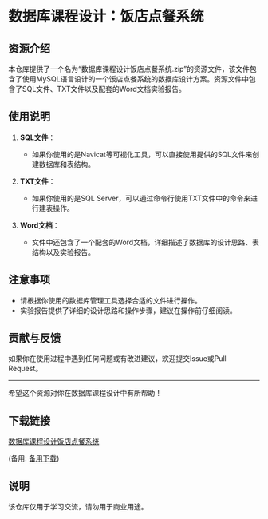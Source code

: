 # 数据库课程设计：饭店点餐系统

## 资源介绍

本仓库提供了一个名为“数据库课程设计饭店点餐系统.zip”的资源文件，该文件包含了使用MySQL语言设计的一个饭店点餐系统的数据库设计方案。资源文件中包含了SQL文件、TXT文件以及配套的Word文档实验报告。

## 使用说明

1. **SQL文件**：
   - 如果你使用的是Navicat等可视化工具，可以直接使用提供的SQL文件来创建数据库和表结构。

2. **TXT文件**：
   - 如果你使用的是SQL Server，可以通过命令行使用TXT文件中的命令来进行建表操作。

3. **Word文档**：
   - 文件中还包含了一个配套的Word文档，详细描述了数据库的设计思路、表结构以及实验报告。

## 注意事项

- 请根据你使用的数据库管理工具选择合适的文件进行操作。
- 实验报告提供了详细的设计思路和操作步骤，建议在操作前仔细阅读。

## 贡献与反馈

如果你在使用过程中遇到任何问题或有改进建议，欢迎提交Issue或Pull Request。

---

希望这个资源对你在数据库课程设计中有所帮助！

## 下载链接
[数据库课程设计饭店点餐系统](https://pan.quark.cn/s/411817b95801) 

(备用: [备用下载](https://pan.baidu.com/s/1rRwh11uYGVWDtMXt2AO1tA?pwd=1234))

## 说明

该仓库仅用于学习交流，请勿用于商业用途。
